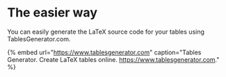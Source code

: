 # The easier way

You can easily generate the LaTeX source code for your tables using TablesGenerator.com.

{% embed url="https://www.tablesgenerator.com" caption="Tables Generator. Create LaTeX tables online. https://www.tablesgenerator.com." %}

## 

